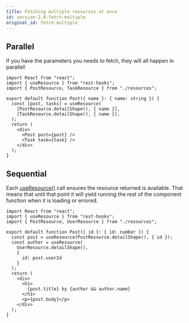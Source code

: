 ```yaml
---
title: Fetching multiple resources at once
id: version-2.0-fetch-multiple
original_id: fetch-multiple
---
```

## Parallel

If you have the parameters you needs to fetch, they will all happen in parallel!

```tsx
import React from "react";
import { useResource } from "rest-hooks";
import { PostResource, TaskResource } from "./resources";

export default function Post({ name }: { name: string }) {
  const [post, tasks] = useResource(
    [PostResource.detailShape(), { name }],
    [TaskResource.detailShape(), { name }],
  );
  return (
    <div>
      <Post post={post} />
      <Task task={task} />
    </div>
  );
}
```

## Sequential

Each [useResource()](../api/useResource.md) call ensures the resource returned is available. That means
that until that point it will yield running the rest of the component function
when it is loading or errored.

```tsx
import React from "react";
import { useResource } from "rest-hooks";
import { PostResource, UserResource } from "./resources";

export default function Post({ id }: { id: number }) {
  const post = useResource(PostResource.detailShape(), { id });
  const author = useResource(
    UserResource.detailShape(),
    {
      id: post.userId
    }
  );
  return (
    <div>
      <h1>
        {post.title} by {author && author.name}
      </h1>
      <p>{post.body}</p>
    </div>
  );
}
```

